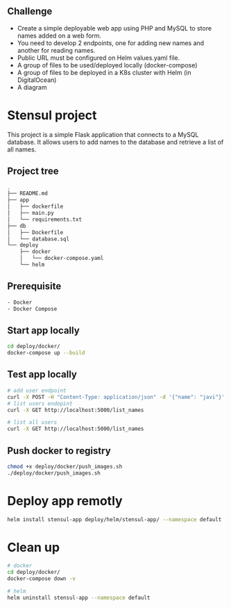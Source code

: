 ## Challenge
- Create a simple deployable web app using PHP and MySQL to store names added on a web form.
- You need to develop 2 endpoints, one for adding new names and another for reading names. 
- Public URL must be configured on Helm values.yaml file.
- A group of files to be used/deployed locally (docker-compose)
- A group of files to be deployed in a K8s cluster with Helm (in DigitalOcean)
- A diagram

# Stensul project
This project is a simple Flask application that connects to a MySQL database. It allows users to add names to the database and retrieve a list of all names.

## Project tree

```bash
.
├── README.md
├── app
│   ├── dockerfile
│   ├── main.py
│   └── requirements.txt
├── db
│   ├── Dockerfile
│   └── database.sql
└── deploy
    ├── docker
    │   └── docker-compose.yaml
    └── helm
```

## Prerequisite 

```bash
- Docker
- Docker Compose
```

## Start app locally

```bash
cd deploy/docker/
docker-compose up --build
```

## Test app locally
```bash
# add user endpoint
curl -X POST -H "Content-Type: application/json" -d '{"name": "javi"}' http://localhost:5000/add_name
# list users endopint
curl -X GET http://localhost:5000/list_names

# list all users
curl -X GET http://localhost:5000/list_names
```

## Push docker to registry
```bash
chmod +x deploy/docker/push_images.sh
./deploy/docker/push_images.sh
```

# Deploy app remotly 
```bash
helm install stensul-app deploy/helm/stensul-app/ --namespace default
```

# Clean up
```bash
# docker
cd deploy/docker/
docker-compose down -v

# helm
helm uninstall stensul-app --namespace default
```